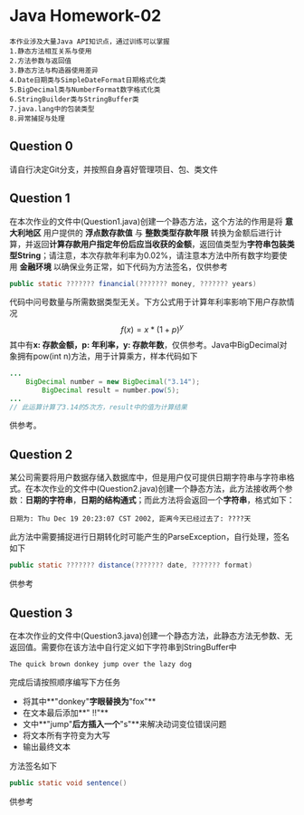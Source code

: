# Java Homework-02

```
本作业涉及大量Java API知识点，通过训练可以掌握
1.静态方法相互关系与使用
2.方法参数与返回值
3.静态方法与构造器使用差异
4.Date日期类与SimpleDateFormat日期格式化类
5.BigDecimal类与NumberFormat数字格式化类
6.StringBuilder类与StringBuffer类
7.java.lang中的包装类型
8.异常捕捉与处理
```





## Question 0

请自行决定Git分支，并按照自身喜好管理项目、包、类文件



## Question 1

在本次作业的文件中(Question1.java)创建一个静态方法，这个方法的作用是将 **意大利地区** 用户提供的 **浮点数存款值** 与 **整数类型存款年限** 转换为金额后进行计算，并返回**计算存款用户指定年份后应当收获的金额**，返回值类型为**字符串包装类型String**；请注意，本次存款年利率为0.02%，请注意本方法中所有数字均要使用 **金融环境** 以确保业务正常，如下代码为方法签名，仅供参考

```java
public static ??????? financial(??????? money, ??????? years)
```

代码中问号数量与所需数据类型无关。下方公式用于计算年利率影响下用户存款情况
$$
f(x) = x*(1 + p)^y
$$
其中有**x: 存款金额，p: 年利率，y: 存款年数**，仅供参考。Java中BigDecimal对象拥有pow(int n)方法，用于计算乘方，样本代码如下

```java
...
  	BigDecimal number = new BigDecimal("3.14");
		BigDecimal result = number.pow(5);
...
// 此运算计算了3.14的5次方，result中的值为计算结果
```

供参考。



## Question 2

某公司需要将用户数据存储入数据库中，但是用户仅可提供日期字符串与字符串格式。在本次作业的文件中(Question2.java)创建一个静态方法，此方法接收两个参数：**日期的字符串**，**日期的结构通式**；而此方法将会返回一个**字符串**，格式如下：

```
日期为: Thu Dec 19 20:23:07 CST 2002, 距离今天已经过去了: ????天
```

此方法中需要捕捉进行日期转化时可能产生的ParseException，自行处理，签名如下

```java
public static ??????? distance(??????? date, ??????? format)
```

供参考



## Question 3

在本次作业的文件中(Question3.java)创建一个静态方法，此静态方法无参数、无返回值。需要你在该方法中自行定义如下字符串到StringBuffer中

```
The quick brown donkey jump over the lazy dog
```

完成后请按照顺序编写下方任务

- 将其中**"donkey"**字眼替换为**"fox"**
- 在文本最后添加**" !!"**
- 文中**"jump"**后方插入一个**"s"**来解决动词变位错误问题
- 将文本所有字符变为大写
- 输出最终文本

方法签名如下

```java
public static void sentence()
```

供参考